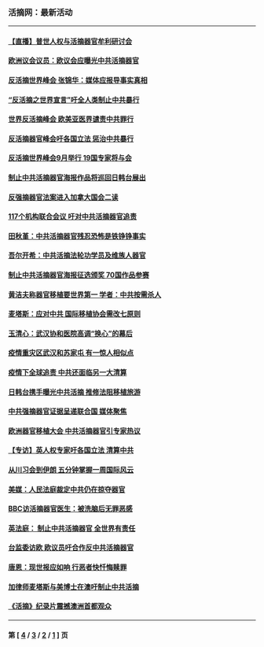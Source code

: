 ### 活摘网：最新活动
---
#### [【直播】普世人权与活摘器官牟利研讨会](../../pages/nf5883/n13425146.md?01190430) 
#### [欧洲议会议员：欧议会应曝光中共活摘器官](../../pages/nf5883/n13336571.md?01190430) 
#### [反活摘世界峰会 张锦华：媒体应报导事实真相](../../pages/nf5883/n13278502.md?01190430) 
#### [“反活摘之世界宣言”吁全人类制止中共暴行](../../pages/nf5883/n13259730.md?01190430) 
#### [世界反活摘峰会 欧美亚医界谴责中共罪行](../../pages/nf5883/n13253550.md?01190430) 
#### [反活摘器官峰会吁各国立法 惩治中共暴行](../../pages/nf5883/n13245052.md?01190430) 
#### [反活摘世界峰会9月举行 19国专家将与会](../../pages/nf5883/n13201492.md?01190430) 
#### [制止中共活摘器官海报作品将巡回日韩台展出](../../pages/nf5883/n13177791.md?01190430) 
#### [反强摘器官法案进入加拿大国会二读](../../pages/nf5883/n13033450.md?01190430) 
#### [117个机构联合会议 吁对中共活摘器官追责](../../pages/nf5883/n12775087.md?01190430) 
#### [田秋堇：中共活摘器官残忍恐怖是铁铮铮事实](../../pages/nf5883/n12702148.md?01190430) 
#### [吾尔开希：中共活摘法轮功学员及维族人器官](../../pages/nf5883/n12693197.md?01190430) 
#### [制止中共活摘器官海报征选颁奖 70国作品参赛](../../pages/nf5883/n12692050.md?01190430) 
#### [黄洁夫称器官移植要世界第一 学者：中共按需杀人](../../pages/nf5883/n12572329.md?01190430) 
#### [麦塔斯：应对中共 国际移植协会需改七原则](../../pages/nf5883/n12514711.md?01190430) 
#### [玉清心：武汉协和医院高调“换心”的幕后](../../pages/nf5883/n12298730.md?01190430) 
#### [疫情重灾区武汉和苏家屯 有一惊人相似点](../../pages/nf5883/n12150824.md?01190430) 
#### [疫情下全球追责 中共还面临另一大清算](../../pages/nf5883/n12070397.md?01190430) 
#### [日韩台携手曝光中共活摘 推修法阻移植旅游](../../pages/nf5883/n11712046.md?01190430) 
#### [中共强摘器官证据呈递联合国 媒体聚焦](../../pages/nf5883/n11546426.md?01190430) 
#### [欧洲器官移植大会 中共活摘器官引专家热议](../../pages/nf5883/n11539095.md?01190430) 
#### [【专访】英人权专家吁各国立法 清算中共](../../pages/nf5883/n11367315.md?01190430) 
#### [从川习会到伊朗 五分钟掌握一周国际风云](../../pages/nf5883/n11338520.md?01190430) 
#### [美媒：人民法庭裁定中共仍在掠夺器官](../../pages/nf5883/n11334897.md?01190430) 
#### [BBC访活摘器官医生：被洗脑后无罪恶感](../../pages/nf5883/n11335935.md?01190430) 
#### [英法庭： 制止中共活摘器官 全世界有责任](../../pages/nf5883/n11330691.md?01190430) 
#### [台监委访欧 欧议员吁合作反中共活摘器官](../../pages/nf5883/n11109190.md?01190430) 
#### [唐恩：现世报应如响 行恶者快忏悔赎罪](../../pages/nf5883/n11104016.md?01190430) 
#### [加律师麦塔斯与美博士在澳吁制止中共活摘](../../pages/nf5883/n10724764.md?01190430) 
#### [《活摘》纪录片震撼澳洲首都观众](../../pages/nf5883/n10722747.md?01190430) 

---
#### 第 [ [4](./4.md?01190430) / [3](./3.md?01190430) / [2](./2.md?01190430) / [1](./1.md?01190430) ] 页
